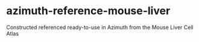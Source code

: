 # azimuth-reference-mouse-liver
Constructed referenced ready-to-use in Azimuth from the Mouse Liver Cell Atlas
